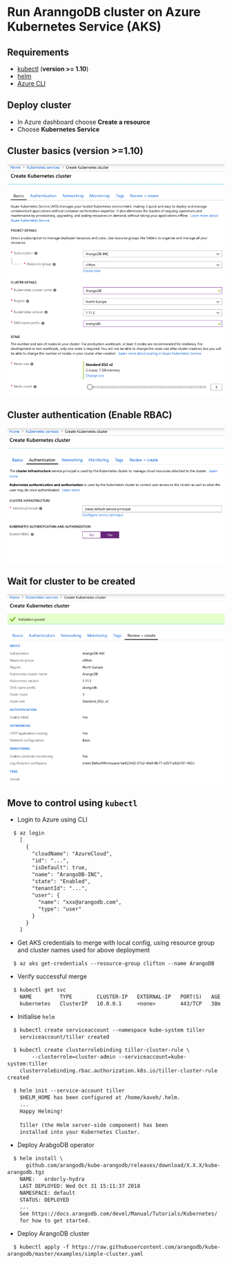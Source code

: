 # Run AranngoDB cluster on Azure Kubernetes Service (AKS)

## Requirements

* [kubectl](https://kubernetes.io/docs/tasks/tools/install-kubectl/) (**version >= 1.10**)
* [helm](https://www.helm.sh/)
* [Azure CLI](https://docs.microsoft.com/en-us/cli/azure/install-azure-cli-apt?view=azure-cli-latest)

## Deploy cluster
* In Azure dashboard choose **Create a resource**
* Choose **Kubernetes Service**

## Cluster basics (version >=1.10)
![basics](./aks-create-basics.png)

## Cluster authentication (Enable RBAC)
![basics](./aks-create-auth.png)

## Wait for cluster to be created
![basics](./aks-create-valid.png)

## Move to control using `kubectl`

* Login to Azure using CLI
```
  $ az login
    [
      {
        "cloudName": "AzureCloud",
        "id": "...",
        "isDefault": true,
        "name": "ArangoDB-INC",
        "state": "Enabled",
        "tenantId": "...",
        "user": {
          "name": "xxx@arangodb.com",
          "type": "user"
        }
      }
    ]
```

* Get AKS credentials to merge with local config, using resource group and cluster names used for above deployment
```
  $ az aks get-credentials --resource-group clifton --name ArangoDB
```

* Verify successful merge
```
  $ kubectl get svc
    NAME         TYPE        CLUSTER-IP   EXTERNAL-IP   PORT(S)   AGE
    kubernetes   ClusterIP   10.0.0.1     <none>        443/TCP   38m
```

* Initialise `helm`
```
  $ kubectl create serviceaccount --namespace kube-system tiller
    serviceaccount/tiller created
```
```
  $ kubectl create clusterrolebinding tiller-cluster-rule \
        --clusterrole=cluster-admin --serviceaccount=kube-system:tiller
    clusterrolebinding.rbac.authorization.k8s.io/tiller-cluster-rule created
```
```    
  $ helm init --service-account tiller
    $HELM_HOME has been configured at /home/kaveh/.helm.
    ...
    Happy Helming!

    Tiller (the Helm server-side component) has been
    installed into your Kubernetes Cluster.
```

* Deploy ArabgoDB operator
```
  $ helm install \
      github.com/arangodb/kube-arangodb/releases/download/X.X.X/kube-arangodb.tgz
    NAME:   orderly-hydra
    LAST DEPLOYED: Wed Oct 31 15:11:37 2018
    NAMESPACE: default
    STATUS: DEPLOYED
    ...
    See https://docs.arangodb.com/devel/Manual/Tutorials/Kubernetes/
    for how to get started.
```

* Deploy ArangoDB cluster
```
  $ kubectl apply -f https://raw.githubusercontent.com/arangodb/kube-arangodb/master/examples/simple-cluster.yaml
```
